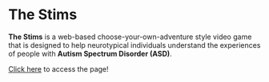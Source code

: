 # The Stims

**The Stims** is a web-based choose-your-own-adventure style video game that is designed to help neurotypical individuals understand the experiences of people with **Autism Spectrum Disorder (ASD)**.

[Click here](skiffie125.github.io/TheStims) to access the page!